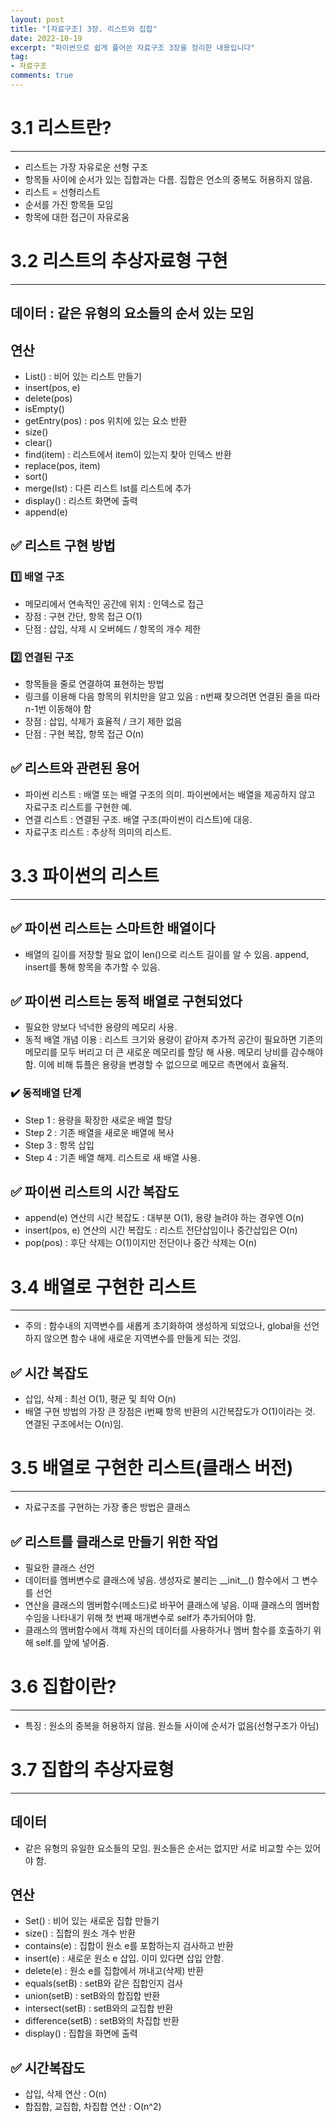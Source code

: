 ```yaml
---
layout: post  
title: "[자료구조] 3장. 리스트와 집합"
date: 2022-10-19
excerpt: "파이썬으로 쉽게 풀어쓴 자료구조 3장을 정리한 내용입니다"
tag:
- 자료구조
comments: true
--- 
```


# 3.1 리스트란?

---


- 리스트는 가장 자유로운 선형 구조
- 항목들 사이에 순서가 있는 집합과는 다름. 집합은 언소의 중복도 허용하지 않음.
- 리스트 = 선형리스트
- 순서를 가진 항목들 모임
- 항목에 대한 접근이 자유로움

# 3.2 리스트의 추상자료형 구현

---

## 데이터 : 같은 유형의 요소들의 순서 있는 모임

## 연산
- List() : 비어 있는 리스트 만들기
- insert(pos, e) 
- delete(pos)
- isEmpty()
- getEntry(pos) : pos 위치에 있는 요소 반환
- size()
- clear()
- find(item) : 리스트에서 item이 있는지 찾아 인덱스 반환
- replace(pos, item)
- sort()
- merge(lst) : 다른 리스트 lst를 리스트에 추가
- display() : 리스트 화면에 출력
- append(e)


## ✅ 리스트 구현 방법

### 1️⃣ 배열 구조
- 메모리에서 연속적인 공간에 위치 : 인덱스로 접근
- 장점 : 구현 간단, 항목 접근 O(1)
- 단점 : 삽입, 삭제 시 오버헤드 / 항목의 개수 제한

### 2️⃣ 연결된 구조
- 항목들을 줄로 연결하여 표현하는 방법
- 링크를 이용해 다음 항목의 위치만을 알고 있음 : n번째 찾으려면 연결된 줄을 따라 n-1번 이동해야 함
- 장점 : 삽입, 삭제가 효율적 / 크기 제한 없음
- 단점 : 구현 복잡, 항목 접근 O(n)

## ✅ 리스트와 관련된 용어
- 파이썬 리스트 : 배열 또는 배열 구조의 의미. 파이썬에서는 배열을 제공하지 않고 자료구조 리스트를 구현한 예.
- 연결 리스트 : 연결된 구조. 배열 구조(파이썬이 리스트)에 대응.
- 자료구조 리스트 : 추상적 의미의 리스트. 

# 3.3 파이썬의 리스트

---

## ✅ 파이썬 리스트는 스마트한 배열이다 
- 배열의 길이를 저장할 필요 없이 len()으로 리스트 길이를 알 수 있음. append, insert를 통해 항목을 추가할 수 있음.

## ✅ 파이썬 리스트는 동적 배열로 구현되었다 
- 필요한 양보다 넉넉한 용량의 메모리 사용. 
- 동적 배열 개념 이용 : 리스트 크기와 용량이 같아져 추가적 공간이 필요하면 기존의 메모리를 모두 버리고 더 큰 새로운 메모리를 할당 해 사용. 메모리 낭비를 감수해야 함. 이에 비해 튜플은 용량을 변경할 수 없으므로 메모르 측면에서 효율적.

### ✔️ 동적배열 단계
- Step 1 : 용량을 확장한 새로운 배열 할당
- Step 2 : 기존 배열을 새로운 배열에 복사
- Step 3 : 항목 삽입
- Step 4 : 기존 배열 해제. 리스트로 새 배열 사용.

## ✅ 파이썬 리스트의 시간 복잡도
- append(e) 연산의 시간 복잡도 : 대부분 O(1), 용량 늘려야 하는 경우엔 O(n)
- insert(pos, e) 연산의 시간 복잡도 : 리스트 전단삽입이나 중간삽입은 O(n)
- pop(pos) : 후단 삭제는 O(1)이지만 전단이나 중간 삭제는 O(n)

# 3.4 배열로 구현한 리스트

---

- 주의 : 함수내의 지역변수를 새롭게 초기화하여 생성하게 되었으나, global을 선언하지 않으면 함수 내에 새로운 지역변수를 만들게 되는 것임.

## ✅ 시간 복잡도
- 삽입, 삭제 : 최선 O(1), 평균 및 최악 O(n)
- 배열 구현 방법의 가장 큰 장점은 i번째 항목 반환의 시간복잡도가 O(1)이라는 것. 연결된 구조에서는 O(n)임.

# 3.5 배열로 구현한 리스트(클래스 버전)

---

- 자료구조를 구현하는 가장 좋은 방법은 클래스

## ✅ 리스트를 클래스로 만들기 위한 작업
- 필요한 클래스 선언
- 데이터를 멤버변수로 클래스에 넣음. 생성자로 불리는 \_\_init\_\_() 함수에서 그 변수를 선언
- 연산을 클래스의 멤버함수(메소드)로 바꾸어 클래스에 넣음. 이때 클래스의 멤버함수임을 나타내기 위해 첫 번째 매개변수로 self가 추가되어야 함.
- 클래스의 멤버함수에서 객체 자신의 데이터를 사용하거나 멤버 함수를 호출하기 위해 self.를 앞에 넣어줌.

# 3.6 집합이란?

---

- 특징 : 원소의 중복을 허용하지 않음. 원소들 사이에 순서가 없음(선형구조가 아님)

# 3.7 집합의 추상자료형

---

## 데이터 
- 같은 유형의 유일한 요소들의 모임. 원소들은 순서는 없지만 서로 비교할 수는 있어야 함.

## 연산
- Set() : 비어 있는 새로운 집합 만들기
- size() : 집합의 원소 개수 반환
- contains(e) : 집합이 원소 e를 포함하는지 검사하고 반환
- insert(e) : 새로운 원소 e 삽입. 이미 있다면 삽입 안함.
- delete(e) : 원소 e를 집합에서 꺼내고(삭제) 반환
- equals(setB) : setB와 같은 집합인지 검사
- union(setB) : setB와의 합집합 반환
- intersect(setB) : setB와의 교집합 반환
- difference(setB) : setB와의 차집합 반환
- display() : 집합을 화면에 출력

## ✅ 시간복잡도
- 삽입, 삭제 연산 : O(n)
- 합집합, 교집합, 차집합 연산 : O(n^2)

